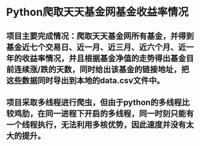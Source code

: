 # Python爬取天天基金网基金收益率情况
## 项目主要完成情况：爬取天天基金网所有基金，并得到基金近七个交易日、近一月、近三月、近六个月、近一年的收益率情况，并且根据基金净值的走势得出基金目前连续涨/跌的天数，同时给出该基金的链接地址，把这些数据同时导出到本地的data.csv文件中。
## 项目采取多线程进行爬虫，但由于python的多线程比较鸡肋，在同一进程下开启的多线程，同一时刻只能有一个线程执行，无法利用多核优势，因此速度并没有太大的提升。
